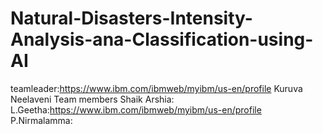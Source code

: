 # Natural-Disasters-Intensity-Analysis-ana-Classification-using-AI
teamleader:https://www.ibm.com/ibmweb/myibm/us-en/profile Kuruva Neelaveni Team members
Shaik Arshia:
L.Geetha:https://www.ibm.com/ibmweb/myibm/us-en/profile
P.Nirmalamma:

